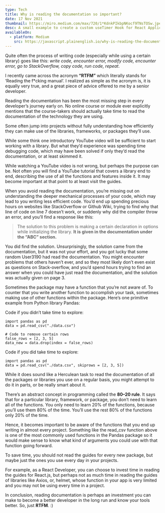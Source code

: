```yaml
---
type: Tech
title: Why is reading the documentation so important?
date: 17 Nov 2021
thumbnail: https://miro.medium.com/max/720/1*KdnkPIkbpNKocf9TNsTOSw.jpeg
desc: A small example to create a custom useTimer Hook for React Applications to responsibly get around the mischievous setInterval function.
availableOn:
  - platform: Medium
    src: https://javascript.plainenglish.io/why-is-reading-the-documentation-so-important-5cf50bab0c9f
---
```


Quite often the process of writing code (especially while using a certain library) goes like this: *write code, encounter error, modify code, encounter error, go to StackOverflow, copy code, run code, repeat*.

I recently came across the acronym **“RTFM”** which literally stands for ‘Reading the f\*cking manual’. I realized as simple as the acronym is, it is equally very true, and a great piece of advice offered to me by a senior developer.

Reading the documentation has been the most missing step in every developer’s journey early on. No online course or module ever explicitly mentions that the course-takers should actually take time to read the documentation of the technology they are using.

Some often jump into projects without fully understanding how efficiently they can make use of the libraries, frameworks, or packages they’ll use.

While some think one introductory YouTube video will be sufficient to start working with a library. But what they’d experience was spending time debugging code, which may have been solved if only they’d read the documentation, or at least skimmed it.

While watching a YouTube video is not wrong, but perhaps the purpose can be. Not often you will find a YouTube tutorial that covers a library end to end, describing the use of all the functions and features inside it. It may become important at that point to at least visit the guides.

When you avoid reading the documentation, you’re missing out on understanding the deeper mechanical processes of your code, which may lead to you writing less efficient code. You’d end up spending precious hours on websites like StackOverflow or Github Wiki, trying to find why that line of code on line 7 doesn’t work, or suddenly why did the compiler throw an error, and you’ll find a response like this:

> The solution to this problem is making a certain declaration in options while initializing the library. **It is given in the documentation under the “ABC” section.**

You did find the solution. Unsurprisingly, the solution came from the documentation, but it was not your effort, and you got lucky that some random User3190 had read the documentation. You might encounter problems that others haven’t ever, and so they most likely don’t even exist as questions on Stack-overflow, and you’d spend hours trying to find an answer when you could have just read the documentation, and the solution was actually given on page 3.

Sometimes the package may have a function that you’re not aware of. To counter that you write another function to accomplish your task, sometimes making use of other functions within the package. Here’s one primitive example from Python library Pandas:

Code if you didn’t take time to explore:

```
import pandas as pd
data = pd.read_csv("./data.csv")

# Code to remove certain rows
false_rows = [2, 3, 5]
data_new = data.drop(index = false_rows)
```

Code if you did take time to explore:

```
import pandas as pd
data = pd.read_csv("./data.csv", skiprows = [2, 3, 5])
```

While it does sound like a Herculean task to read the documentation of all the packages or libraries you use on a regular basis, you might attempt to do it in parts, or be really smart about it.

There’s an abstract concept in programming called the **80–20 rule**. It says that for a particular library, framework, or package, you don’t need to learn all of the functions. You only need to learn 20% of the functions, because you’ll use them 80% of the time. You’ll use the rest 80% of the functions only 20% of the time.

Hence, it becomes important to be aware of the functions that you end up writing in almost every project. Something like the read_csv function above is one of the most commonly used functions in the Pandas package so it would make sense to know what kind of arguments you could use with that function going forward.

To save time, you should not read the guides for every new package, but maybe just the ones you use every day in your projects.

For example, as a React Developer, you can choose to invest time in reading the guides for React.js, but perhaps not as much time in reading the guides of libraries like Axios, or, helmet, whose function in your app is very limited and you may not be using every time in a project.

In conclusion, reading documentation is perhaps an investment you can make to become a better developer in the long run and know your tools better. So, just **RTFM**. :)
